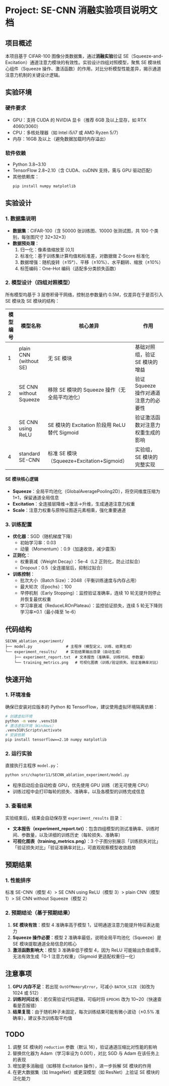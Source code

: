 # Project: SE-CNN 消融实验项目说明文档
## 项目概述
本项目基于 CIFAR-100 图像分类数据集，通过**消融实验**验证 SE（Squeeze-and-Excitation）通道注意力模块的有效性。实验设计四组对照模型，聚焦 SE 模块核心组件（Squeeze 操作、激活函数）的作用，对比分析模型性能差异，揭示通道注意力机制的关键设计逻辑。


## 实验环境
### 硬件要求
- GPU：支持 CUDA 的 NVIDIA 显卡（推荐 6GB 及以上显存，如 RTX 4060/3060）
- CPU：多核处理器（如 Intel i5/i7 或 AMD Ryzen 5/7）
- 内存：16GB 及以上（避免数据加载时内存溢出）

### 软件依赖
- Python 3.8~3.10
- TensorFlow 2.8~2.10（含 CUDA、cuDNN 支持，需与 GPU 驱动匹配）
- 其他依赖库：
  ```bash
  pip install numpy matplotlib
  ```


## 实验设计
### 1. 数据集说明
- **数据集**：CIFAR-100（含 50000 张训练图、10000 张测试图，共 100 个类别，每张图尺寸 32×32×3）
- **数据预处理**：
  1. 归一化：像素值缩放至 [0,1]
  2. 标准化：基于训练集计算均值和标准差，对数据做 Z-Score 标准化
  3. 数据增强：随机旋转（±15°）、平移（±10%）、水平翻转、缩放（±10%）
  4. 标签编码：One-Hot 编码（适配多分类损失函数）

### 2. 模型设计（四组对照模型）
所有模型均基于 3 层卷积骨干网络，控制总参数量约 0.5M，仅差异在于是否引入 SE 模块及 SE 模块的结构：

| 模型编号 | 模型名称 | 核心差异 | 作用 |
|----------|----------|----------|------|
| 1 | plain CNN (without SE) | 无 SE 模块 | 基础对照组，验证 SE 模块的增益 |
| 2 | SE CNN without Squeeze | 移除 SE 模块的 Squeeze 操作（无全局平均池化） | 验证 Squeeze 操作对通道注意力的必要性 |
| 3 | SE CNN using ReLU | SE 模块的 Excitation 阶段用 ReLU 替代 Sigmoid | 验证激活函数对注意力权重生成的影响 |
| 4 | standard SE-CNN | 标准 SE 模块（Squeeze+Excitation+Sigmoid） | 实验组，SE 模块的完整实现 |

#### SE 模块核心逻辑
- **Squeeze**：全局平均池化（GlobalAveragePooling2D），将空间维度压缩为 1×1，保留通道全局信息
- **Excitation**：全连接层降维→激活→升维，生成通道注意力权重
- **Scale**：注意力权重与原特征图逐元素相乘，强化重要通道


### 3. 训练配置
- **优化器**：SGD（随机梯度下降）
  - 初始学习率：0.03
  - 动量（Momentum）：0.9（加速收敛，减少震荡）
- **正则化**：
  - 权重衰减（Weight Decay）：5e-4（L2 正则化，防止过拟合）
  - Dropout：0.5（全连接层后，抑制过拟合）
- **训练控制**：
  - 批次大小（Batch Size）：2048（平衡训练速度与内存占用）
  - 最大轮次（Epochs）：100
  - 早停机制（Early Stopping）：监控验证准确率，连续 10 轮无提升则停止并恢复最优权重
  - 学习率衰减（ReduceLROnPlateau）：监控验证损失，连续 5 轮无下降则学习率×0.1（最小降至 1e-6）


## 代码结构
```
SECNN_ablation_experiment/
├── model.py               # 主程序（模型定义、训练、结果生成）
└── experiment_results/    # 实验结果输出目录（自动生成）
    ├── experiment_report.txt  # 文本报告（准确率、训练时间、参数量）
    └── training_metrics.png   # 可视化图表（训练/验证损失、验证准确率对比）
```


## 快速开始
### 1. 环境准备
确保已安装对应版本的 Python 和 TensorFlow，建议使用虚拟环境隔离依赖：
```bash
# 创建虚拟环境
python -m venv .venv310
# 激活虚拟环境（Windows）
.venv310\Scripts\activate
# 安装依赖
pip install tensorflow==2.10 numpy matplotlib
```

### 2. 运行实验
直接执行主程序 `model.py`：
```bash
python src/chapter11/SECNN_ablation_experiment/model.py
```
- 程序启动后会自动检查 GPU，优先使用 GPU 训练（若无可使用 CPU）
- 训练过程中会打印每轮的损失、准确率，以及各模型的训练完成信息

### 3. 查看结果
实验结束后，结果会自动保存至 `experiment_results` 目录：
- **文本报告（experiment_report.txt）**：包含四组模型的测试准确率、训练时间、参数量，以及详细的训练历史（每轮损失、准确率）
- **可视化图表（training_metrics.png）**：3 个子图分别展示「训练损失对比」「验证损失对比」「验证准确率对比」，可直观观察模型收敛趋势


## 预期结果
### 1. 性能排序
标准 SE-CNN（模型 4）> SE CNN using ReLU（模型 3）> plain CNN（模型 1）> SE CNN without Squeeze（模型 2）

### 2. 预期结论（基于预期结果）
1. **SE 模块有效**：模型 4 准确率高于模型 1，证明通道注意力能提升特征表达能力
2. **Squeeze 操作必要**：模型 2 准确率最低，说明全局平均池化（Squeeze）是 SE 模块提取通道全局信息的核心
3. **激活函数影响大**：模型 3 准确率低于模型 4，因为 ReLU 可能输出负值或零，无法有效生成「0-1 注意力权重」（Sigmoid 更适配权重归一化）


## 注意事项
1. **GPU 内存不足**：若出现 `OutOfMemoryError`，可减小 `BATCH_SIZE`（如改为 1024 或 512）
2. **训练时间过长**：若仅需验证代码逻辑，可临时将 `EPOCHS` 改为 10~20（快速查看是否报错）
3. **结果复现**：由于随机种子未固定，每次训练结果可能有微小波动（±0.5% 准确率），建议多次训练取平均值


## TODO
1. 调整 SE 模块的 `reduction` 参数（默认 16），验证通道压缩比对性能的影响
2. 替换优化器为 Adam（学习率设为 0.001），对比 SGD 与 Adam 在该任务上的表现
3. 增加更多消融组（如移除 Excitation 操作），进一步拆解 SE 模块的作用
4. 在更大数据集（如 ImageNet）或更深模型（如 ResNet）上验证 SE 模块的泛化能力